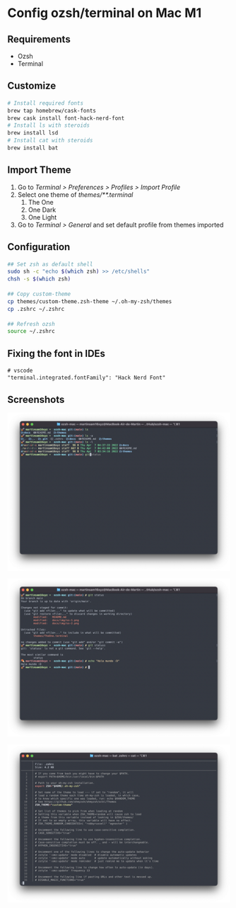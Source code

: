# Config ozsh/terminal on Mac M1

## Requirements

- Ozsh
- Terminal

## Customize

```sh
# Install required fonts
brew tap homebrew/cask-fonts
brew cask install font-hack-nerd-font
# Install ls with steroids
brew install lsd
# Install cat with steroids
brew install bat
```

## Import Theme

1. Go to *Terminal > Preferences > Profiles > Import Profile*
2. Select one theme of *themes/**.terminal*
   1. The One
   2. One Dark
   3. One Light
3. Go to *Terminal > General* and set default profile from themes imported

## Configuration

```sh
## Set zsh as default shell
sudo sh -c "echo $(which zsh) >> /etc/shells"
chsh -s $(which zsh)

## Copy custom-theme
cp themes/custom-theme.zsh-theme ~/.oh-my-zsh/themes
cp .zshrc ~/.zshrc

## Refresh ozsh
source ~/.zshrc
```

## Fixing the font in IDEs

```properties
# vscode
"terminal.integrated.fontFamily": "Hack Nerd Font"
```



## Screenshots

![ss-1](./docs/img/ss-1.png)

![ss-2](./docs/img/ss-2.png)

![ss-3](./docs/img/ss-3.png)